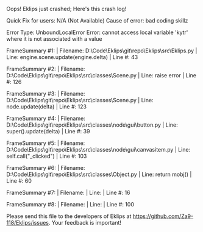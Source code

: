 Oops! Eklips just crashed;
Here's this crash log!

Quick Fix for users: N/A (Not Available)
Cause of error: bad coding skillz

Error Type: UnboundLocalError
Error: cannot access local variable 'kytr' where it is not associated with a value

FrameSummary #1:
  | Filename: D:\Code\Eklips\git\repo\Eklips\src\Eklips.py
  | Line: engine.scene.update(engine.delta)
  | Line #: 43

FrameSummary #2:
  | Filename: D:\Code\Eklips\git\repo\Eklips\src\classes\Scene.py
  | Line: raise error
  | Line #: 126

FrameSummary #3:
  | Filename: D:\Code\Eklips\git\repo\Eklips\src\classes\Scene.py
  | Line: node.update(delta)
  | Line #: 123

FrameSummary #4:
  | Filename: D:\Code\Eklips\git\repo\Eklips\src\classes\node\gui\button.py
  | Line: super().update(delta)
  | Line #: 39

FrameSummary #5:
  | Filename: D:\Code\Eklips\git\repo\Eklips\src\classes\node\gui\canvasitem.py
  | Line: self.call("_clicked")
  | Line #: 103

FrameSummary #6:
  | Filename: D:\Code\Eklips\git\repo\Eklips\src\classes\Object.py
  | Line: return mobj()
  | Line #: 60

FrameSummary #7:
  | Filename: <string>
  | Line: 
  | Line #: 16

FrameSummary #8:
  | Filename: <string>
  | Line: 
  | Line #: 100


Please send this file to the developers of Eklips at https://github.com/Za9-118/Eklips/issues. 
Your feedback is important!